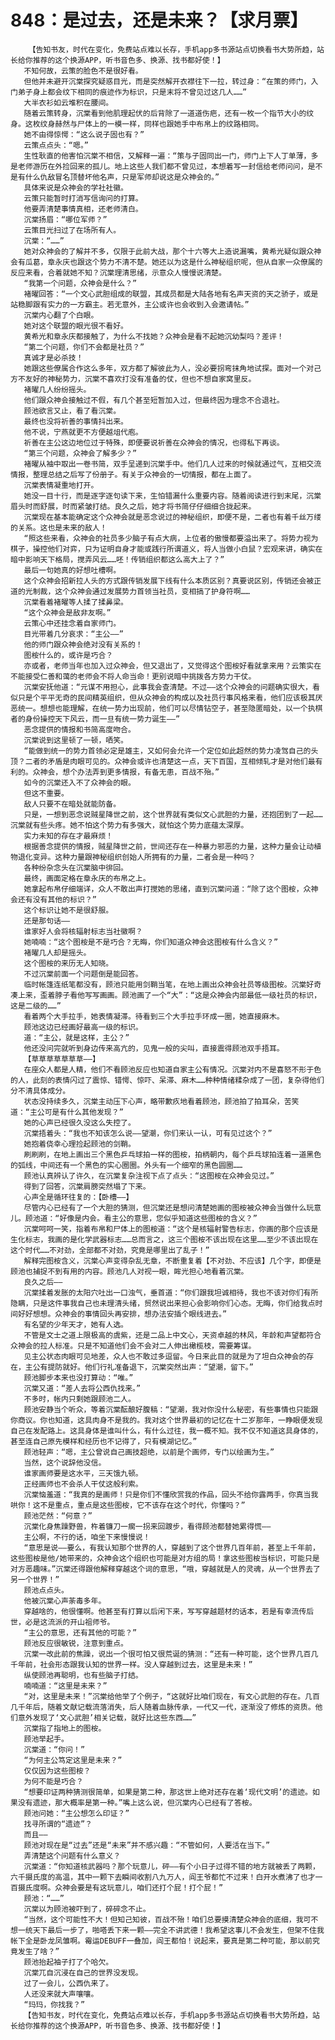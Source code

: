 # 848：是过去，还是未来？【求月票】
        【告知书友，时代在变化，免费站点难以长存，手机app多书源站点切换看书大势所趋，站长给你推荐的这个换源APP，听书音色多、换源、找书都好使！】
       不知何故，云策的脸色不是很好看。
       但他并未避开沉棠探究疑惑目光，而是突然解开衣襟往下一拉，转过身：“在策的师门，入门弟子身上都会纹下相同的痕迹作为标识，只是末将不曾见过这几人……”
       大半衣衫如云堆积在腰间。
       随着云策转身，沉棠看到他肌理起伏的后背除了一道道伤疤，还有一枚一个指节大小的纹身。这枚纹身赫然与尸体上的一模一样，同样也跟她手中布帛上的纹路相同。
       她不由得惊愕：“这么说子固也有？”
       云策点点头：“嗯。”
       生性耿直的他害怕沉棠不相信，又解释一遍：“策与子固同出一门，师门上下人丁单薄，多是老师游历在外捡回来的孤儿。地上这些人我们都不曾见过，本想着写一封信给老师问问，是不是有什么仇敌冒名顶替坏他名声，只是军师却说这是众神会的。”
       具体来说是众神会的学社社徽。
       云策只能暂时打消写信询问的打算。
       他要弄清楚事情真相，还老师清白。
       沉棠扬眉：“哪位军师？”
       云策目光扫过了在场所有人。
       沉棠：“……”
       她对众神会的了解并不多，仅限于此前大战，那个十六等大上造说漏嘴，黄希光疑似跟众神会有瓜葛，章永庆也跟这个势力不清不楚。她还以为这是什么神秘组织呢，但从自家一众僚属的反应来看，合着就她不知？沉棠理清思绪，示意众人慢慢说清楚。
       “我第一个问题，众神会是什么？”
       褚曜回答：“一个文心武胆组成的联盟，其成员都是大陆各地有名声天资的天之骄子，或是站稳脚跟有实力的一方霸主。若无意外，主公或许也会收到入会邀请帖。”
       沉棠内心翻了个白眼。
       她对这个联盟的眼光很不看好。
       黄希光和章永庆都接触了，为什么不找她？众神会是看不起她沉幼梨吗？差评！
       “第二个问题，你们不会都是社员？”
       真诚才是必杀技！
       她跟这些僚属合作这么多年，双方都了解彼此为人，没必要拐弯抹角地试探。面对一个对己方不友好的神秘势力，沉棠不喜欢打没有准备的仗，但也不想自家窝里反。
       褚曜几人纷纷摇头。
       他们跟众神会接触过不假，有几个甚至短暂加入过，但最终因为理念不合退社。
       顾池欲言又止，看了看沉棠。
       最终也没将祈善的事情抖出来。
       他不说，宁燕就更不方便越俎代庖。
       祈善在主公这边地位过于特殊，即便要说祈善在众神会的情况，也得私下再谈。
       “第三个问题，众神会了解多少？”
       褚曜从袖中取出一卷书简，双手呈递到沉棠手中。他们几人过来的时候就通过气，互相交流情报，整理总结之后写了份册子。有关于众神会的一切情报，都在上面了。
       沉棠表情凝重地打开。
       她没一目十行，而是逐字逐句读下来，生怕错漏什么重要内容。随着阅读进行到末尾，沉棠眉头时而舒展，时而紧皱打结。良久之后，她才将书简仔仔细细合拢起来。
       沉棠现在基本能确定这个众神会就是恶念说过的神秘组织，即便不是，二者也有着千丝万缕的关系。这也是未来的敌人！
       “照这些来看，众神会的社员多少脑子有点大病，上位者的傲慢都要溢出来了。将势力视为棋子，操控他们对弈，只为证明自身才能或践行所谓道义，将人当做小白鼠？宏观来讲，确实在暗中影响天下格局，搅弄风云……呸！传销组织都这么高大上了？”
       最后一句她真的好想吐槽啊。
       这个众神会招新拉人头的方式跟传销发展下线有什么本质区别？真要说区别，传销还会被正道的光制裁，这个众神会通过发展势力首领当社员，变相搞了护身符啊……
       沉棠看着褚曜等人揉了揉鼻梁。
       “这个众神会是敌非友啊。”
       云策心中还挂念着自家师门。
       目光带着几分哀求：“主公——”
       他的师门跟众神会绝对没有关系的！
       图桉什么的，或许是巧合？
       亦或者，老师当年也加入过众神会，但又退出了，又觉得这个图桉好看就拿来用？云策实在不能接受仁善和蔼的老师会不将人命当命！更别说暗中挑拨各方势力干仗。
       沉棠安抚他道：“元谋不用担心，此事我会查清楚。不过——这个众神会的问题确实很大，看似只是个平平无奇的民间精英组织，但从众神会的构成以及社员行事风格来看，他们应该极其厌恶统一。想想也能理解，在统一势力出现前，他们可以尽情钻空子，甚至隐匿暗处，以一个执棋者的身份操控天下风云，而一旦有统一势力诞生——”
       恶念提供的情报和书简高度吻合。
       沉棠说到这里顿了一顿，哂笑。
       “能做到统一的势力首领必定是雄主，又如何会允许一个定位如此超然的势力凌驾自己的头顶？二者的矛盾是肉眼可见的。众神会或许也清楚这一点，天下百国，互相倾轧才是对他们最有利的。众神会，想个办法弄到更多情报，有备无患，百战不殆。”
       如今的沉棠还入不了众神会的眼。
       但这不重要。
       敌人只要不在暗处就能防备。
       只是，一想到恶念说贼星降世之前，这个世界就有类似文心武胆的力量，还抱团到了一起……沉棠就有些头疼。她不怕这个势力有多强大，就怕这个势力底蕴太深厚。
       实力未知的存在才最麻烦！
       根据善念提供的情报，贼星降世之前，世间还存在一种暴力邪恶的力量，这种力量会让动植物退化变异。这种力量跟神秘组织创始人所拥有的力量，二者会是一种吗？
       各种纷杂念头在沉棠脑中徘回。
       最终，画面定格在章永庆的布帛之上。
       她拿起布帛仔细端详，众人不敢出声打搅她的思绪，直到沉棠问道：“除了这个图桉，众神会还有没有其他的标识？”
       这个标识让她不是很舒服。
       还是那句话——
       谁家好人会将核辐射标志当社徽啊？
       她喃喃：“这个图桉是不是巧合？无晦，你们知道众神会这图桉有什么含义？”
       褚曜几人却是摇头。
       这个图桉的来历无人知晓。
       不过沉棠前面一个问题倒是能回答。
       临时帐篷连纸笔都没有，顾池只能用剑鞘当笔，在地上画出众神会社员等级图桉。沉棠好奇凑上来，歪着脖子看他写写画画。顾池画了一个“大”：“这是众神会内部最低一级社员的标识，这是二级的……”
       看着两个大手拉手，她表情凝滞。待看到三个大手拉手环成一圈，她直接麻木。
       顾池这边已经画好最高一级的标识。
       道：“主公，就是这样，主公？”
       他还没问完就听到身边传来高亢的，见鬼一般的尖叫，直接震得顾池双手捂耳。
       【草草草草草草草——】
       在座众人都是人精，他们不看顾池反应也知道自家主公有情况。沉棠对内不是喜怒不形于色的人，此刻的表情闪过了震惊、错愕、惊吓、呆滞、麻木……种种情绪糅杂成了一团，复杂得他们分不清具体成分。
       状态没持续多久，沉棠主动压下心声，略带歉疚地看着顾池，顾池拍了拍耳朵，苦笑道：“主公可是有什么其他发现？”
       她的心声已经很久没这么失控了。
       沉棠捂着头：“我也不知该怎么说——望潮，你们来认一认，可有见过这个？”
       她抱着侥幸心理捡起顾池的剑鞘。
       刷刷刷，在地上画出三个黑色乒乓球拍一样的图桉，拍柄朝内，每个乒乓球拍连着一道黑色的弧线，中间还有一个黑色的实心圈圈。外头有一个细窄的黑色圆圈……
       顾池认真辨认了许久，在沉棠复杂注视下点了点头：“这图桉在众神会见过。”
       得到了回答，沉棠肩膀突然塌了下来。
       心声全是循环往复的：【卧槽——】
       尽管内心已经有了一个大胆的猜测，但沉棠还是想问清楚她画的图桉被众神会当做什么玩意儿。顾池道：“好像是内会。看主公的意思，您似乎知道这些图桉的含义？”
       沉棠呵呵一笑，指着布帛和尸体上的图桉道：“这个是核辐射警告标志，你画的那个应该是生化标志，我画的是化学武器标志……总而言之，这三个图桉不该出现在这里……至少不该出现在这个时代……不对劲，全部都不对劲，究竟是哪里出了乱子！”
       解释完图桉含义，沉棠心声变得杂乱无章，不断重复着【不对劲、不应该】几个字，即便是顾池也捕捉不到有用的内容。顾池几人对视一眼，眸光担心地看着沉棠。
       良久之后——
       沉棠揉着发胀的太阳穴吐出一口浊气，垂首道：“你们跟我坦诚相待，我也不该对你们有所隐瞒，只是这件事我自己也未理清头绪，贸然说出来担心会影响你们心态。无晦，你们给我点时间好好想想。众神会的事情回头再安排，想办法安插个眼线进去。”
       有名望的少年天才，她有人选。
       不管是文士之道上限极高的虞紫，还是二品上中文心，天资卓越的林风，年龄和声望都符合众神会的拉人标准。只是不知道他们会不会对二人伸出橄榄枝，需要筹谋。
       见主公状态肉眼可见地差，众人也不敢过多逗留。今日来此目的就是为了坦白众神会的存在，主公有提防就好。他们行礼准备退下，沉棠突然出声：“望潮，留下。”
       顾池脚步本来也没打算动：“唯。”
       沉棠又道：“差人去将公西仇找来。”
       不多时，帐内只剩她跟顾池二人。
       顾池安静当个听众，等着沉棠酝酿好腹稿：“望潮，我对你没什么秘密，有些事情也只能跟你商议。你也知道，这具肉身不是我的。我对这个世界最初的记忆在十二岁那年，一睁眼便发现自己在发配路上。这具身体是谁叫什么，有什么过往，我一概不知。我不仅不知道这具身体的，甚至连自己原先模样和经历也不记得了，只有模湖记忆。”
       顾池轻声：“嗯，主公曾说自己画技超绝，以前是个画师，专门以绘画为生。”
       当然，这个说辞他没信。
       谁家画师要是这水平，三天饿九顿。
       正经画师也不会杀人干仗这般利索。
       沉棠恼羞道：“我真的是画师！只是你们不懂欣赏我的作品，回头不给你露两手，你真当我哄你！这不是重点，重点是这些图桉，它不该存在这个时代，你懂吗？”
       顾池茫然：“何意？”
       沉棠化身焦躁野兽，杵着镰刀一瘸一拐来回踱步，看得顾池都替她累得慌——
       主公啊，不行的话，咱坐下来慢慢说！
       “意思是说——要么，有我认知那个世界的人，穿越到了这个世界几百年前，甚至上千年前，这些图桉是他/她带来的，众神会这个组织也可能是对方组的局！拿这些图桉当标识，可能只是对方恶趣味。”沉棠还得跟他解释穿越这个词的意思，“哦，穿越就是人的灵魂，从一个世界去了另一个世界！”
       顾池点点头。
       他被沉棠心声荼毒多年。
       穿越啥的，他很懂啊。他甚至有打算以后闲下来，写写穿越题材的话本，若是有幸流传后世，必是这流派的开山祖师爷。
       “主公的意思，还有其他的可能？”
       顾池反应很敏锐，注意到重点。
       沉棠一改此前的焦躁，说出一个很可怕又很荒诞的猜测：“还有一种可能，这个世界几百几千年前，社会形态跟我认知的世界一样。没人穿越到过去，这里是未来！”
       纵使顾池再聪明，也有些脑子打结。
       喃喃道：“这里是未来？”
       “对，这里是未来！”沉棠给他举了个例子，“这就好比咱们现在，有文心武胆的存在。几百几千年后，随着文献记载流落消失，后人随着血脉传承，一代又一代，逐渐没了修炼的资质。他们意外发现了‘文心武胆’相关记载，就好比这些东西……”
       沉棠指了指地上的图桉。
       顾池举起手。
       沉棠道：“你问！”
       “为何主公笃定这里是未来？”
       仅仅因为这些图桉？
       为何不能是巧合？
       “想要印证两种猜测很简单，如果是第二种，那这世上绝对还存在着‘现代文明’的遗迹。如果没有遗迹，那大概率是第一种。”嘴上这么说，但沉棠内心已经有了答桉。
       顾池问她：“主公想怎么印证？”
       找寻所谓的“遗迹”？
       而且——
       顾池对现在是“过去”还是“未来”并不感兴趣：“不管如何，人要活在当下。”
       弄清楚这个问题有什么意义？
       沉棠道：“你知道核武器吗？那个玩意儿，砰——有个小日子过得不错的地方就被丢了两颗，六千摄氏度的高温，其中一颗下去瞬间收割八九万人，阎王爷都忙不过来！白开水煮沸了也才一百摄氏度啊。众神会要是有这玩意儿，咱们还打个屁！打个屁！”
       顾池：“……”
       沉棠以为顾池被吓到了，碎碎念不止。
       “当然，这个可能性不大！但知己知彼，百战不殆！咱们总要摸清楚众神会的底细，我可不想一统天下最后一步了，啪嗒丢下来一颗——完全不讲武德！我希望这事儿不会发生，但架不住我帐下全是卧龙凤雏啊。霉运DEBUFF一叠加，阎王都怕！说起来，要真是第二种可能，那以前究竟发生了啥？”
       顾池抬起袖子打了个哈欠。
       沉棠兀自沉浸在自己的世界没发现。
       过了一会儿，公西仇来了。
       人还没来就大声嚷嚷。
       “玛玛，你找我？”
       【告知书友，时代在变化，免费站点难以长存，手机app多书源站点切换看书大势所趋，站长给你推荐的这个换源APP，听书音色多、换源、找书都好使！】
